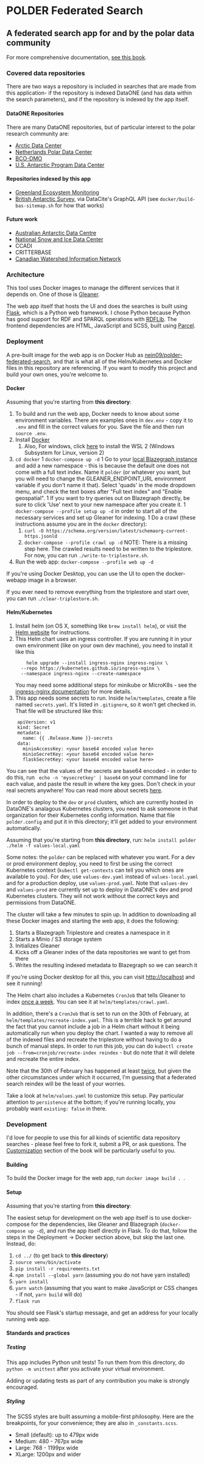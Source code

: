 # POLDER Federated Search

## A federated search app for and by the polar data community

For more comprehensive documentation, [see this book](https://polder-crew.github.io/Federated-Search-Documentation).

### Covered data repositories
There are two ways a repository is included in searches that are made from this application- if the repository is indexed DataONE (and has data within the search parameters), and if the repository is indexed by the app itself.

#### DataONE Repositories
There are many DataONE repositories, but of particular interest to the polar research community are:
- [Arctic Data Center]( https://arcticdata.io/)
- [Netherlands Polar Data Center](https://npdc.nl)
- [BCO-DMO](https://www.bco-dmo.org/)
- [U.S. Antarctic Program Data Center](https://usap-dc.org)


#### Repositories indexed by this app
- [Greenland Ecosystem Monitoring](https://g-e-m.dk/)
- [British Antarctic Survey](https://www.bas.ac.uk/), via DataCite's GraphQL API (see `docker/build-bas-sitemap.sh` for how that works)

#### Future work
- [Australian Antarctic Data Centre](https://data.aad.gov.au/)
- [National Snow and Ice Data Center](https://nsidc.org])
- CCADI
- CRITTERBASE
- [Canadian Watershed Information Network](https://dev.uni-manitoba.links.com.au/data/dataset/)

### Architecture
This tool uses Docker images to manage the different services that it depends on. One of those is [Gleaner](https://gleaner.io).

The web app itself that hosts the UI and does the searches is built using [Flask](https://flask.palletsprojects.com), which is a Python web framework. I chose Python because Python has good support for RDF and SPARQL operations with [RDFLib](https://rdflib.dev/). The frontend dependencies are HTML, JavaScript and SCSS, built using [Parcel](https://parceljs.org/).

### Deployment
A pre-built image for the web app is on Docker Hub as [nein09/polder-federated-search](https://hub.docker.com/repository/docker/nein09/polder-federated-search), and that is what all of the Helm/Kubernetes and Docker files in this repository are referencing. If you want to modify this project and build your own ones, you're welcome to.

#### Docker
Assuming that you're starting from **this directory**:
1. To build and run the web app, Docker needs to know about some environment variables. There are examples ones in `dev.env` - copy it to `.env` and fill in the correct values for you. Save the file and then run `source .env`.
1. Install [Docker](https://docker.com)
   1. Also, For windows, click [here](https://wslstorestorage.blob.core.windows.net/wslblob/wsl_update_x64.msi) to install the WSL 2 (Windows Subsystem for Linux, version 2)
1. `cd docker`
1 `docker-compose up -d`
1 Go to your [local Blazegraph instance](http://localhost:9999/blazegraph/#namespaces) and add a new namespace - this is because the default one does not come with a full text index. Name it `polder` (or whatever you want, but you will need to change the GLEANER_ENDPOINT_URL environment variable if you don't name it that). Select 'quads' in the mode dropdown menu, and check the text boxes after "Full text index" and "Enable geospatial".
1 If you want to try queries out on Blazegraph directly, be sure to click 'Use' next to your new namespace after you create it.
1 `docker-compose --profile setup up -d` in order to start all of the necessary services and set up Gleaner for indexing.
1 Do a crawl (these instructions assume you are in the `docker` directory):
    1. `curl -O https://schema.org/version/latest/schemaorg-current-https.jsonld`
    1. `docker-compose --profile crawl up -d`
    NOTE: There is a missing step here. The crawled results need to be written to the triplestore. For now, you can run `./write-to-triplestore.sh`.
1. Run the web app: `docker-compose --profile web up -d`

If you're using Docker Desktop, you can use the UI to open the docker-webapp image in a browser.

If you ever need to remove everything from the triplestore and start over, you can run `./clear-triplestore.sh`.


#### Helm/Kubernetes
1. Install helm (on OS X, something like `brew install helm`), or visit the [Helm website](http://helm.sh) for instructions.
1. This Helm chart uses an ingress controller. If you are running it in your own environment (like on your own dev machine), you need to install it like this
    ```
        helm upgrade --install ingress-nginx ingress-nginx \
      --repo https://kubernetes.github.io/ingress-nginx \
      --namespace ingress-nginx --create-namespace
    ```
    You may need some additional steps for minikube or MicroK8s - see the [ingress-nginx documentation](https://kubernetes.github.io/ingress-nginx/deploy/#environment-specific-instructions) for more details.
1. This app needs some secrets to run. Inside `helm/templates`, create a file named `secrets.yaml`. It's listed in `.gitignore`, so it won't get checked in.
That file will be structured like this:

```
    apiVersion: v1
    kind: Secret
    metadata:
      name: {{ .Release.Name }}-secrets
    data:
      minioAccessKey: <your base64 encoded value here>
      minioSecretKey: <your base64 encoded value here>
      flaskSecretKey: <your base64 encoded value here>
```
You can see that the values of the secrets are base64 encoded - in order to do this, run ` echo -n 'mysecretkey' | base64` on your command line for each value, and paste the result in where the key goes. Don't check in your real secrets anywhere!
  You can read more about secrets [here](https://kubernetes.io/docs/concepts/configuration/secret/).

In order to deploy to the `dev` or `prod` clusters, which are currently hosted in DataONE's analagous Kubernetes clusters, you need to ask someone in that organization for their Kubernetes config information. Name that file `polder.config` and put it in this directory; it'll get added to your environment automatically.

Assuming that you're starting from **this directory**, run:
```helm install polder ./helm -f values-local.yaml```

Some notes: the `polder` can be replaced with whatever you want. For a dev or prod environment deploy, you need to first be using the correct Kubernetes context (`kubectl get-contexts` can tell you which ones are available to you). For dev, use `values-dev.yaml` instead of `values-local.yaml` and for a production deploy, use `values-prod.yaml`. Note that `values-dev` and `values-prod` are currently set up to deploy in DataONE's dev and prod Kubernetes clusters. They will not work without the correct keys and permissions from DataONE.

The cluster will take a few minutes to spin up. In addition to downloading all these Docker images and starting the web app, it does the following:
1. Starts a Blazegraph Triplestore and creates a namespace in it
1. Starts a Minio / S3 storage system
1. Initializes Gleaner
1. Kicks off a Gleaner index of the data repositories we want to get from there
1. Writes the resulting indexed metadata to Blazegraph so we can search it

If you're using Docker desktop for all this, you can visit [http://localhost](http://localhost) and see it running!

The Helm chart also includes a Kubernetes `CronJob` that tells Gleaner to index [once a week](https://cron.help/#0_0_*_*_3). You can see it at `helm/templates/crawl.yaml`.

In addition, there's a `CronJob` that is set to run on the 30th of February, at `helm/templates/recreate-index.yaml`. This is a terrible hack to get around the fact that you cannot include a job in a Helm chart without it being automatically run when you deploy the chart. I wanted a way to remove all of the indexed files and recreate the triplestore without having to do a bunch of manual steps. In order to run this job, you can do `kubectl create job --from=cronjob/recreate-index reindex` - but do note that it will delete and recreate the entire index.

Note that the 30th of February has happened at least [twice](https://www.timeanddate.com/date/february-30.html), but given the other circumstances under which it occurred, I'm guessing that a federated search reindex will be the least of your worries.

Take a look at `helm/values.yaml` to customize this setup. Pay particular attention to `persistence` at the bottom; if you're running locally, you probably want `existing: false` in there.

### Development
I'd love for people to use this for all kinds of scientific data repository searches - please feel free to fork it, submit a PR, or ask questions. The [Customization](https://polder-crew.github.io/Federated-Search-Documentation/customization.html) section of the book will be particularly useful to you.

#### Building
To build the Docker image for the web app, run `docker image build . `.

#### Setup
Assuming that you're starting from **this directory**:

The easiest setup for development on the web app itself is to use docker-compose for the dependencies, like Gleaner and Blazegraph (`docker-compose up -d`), and run the app itself directly in Flask. To do that, follow the steps in the Deployment -> Docker section above, but skip the last one. Instead, do:
1. `cd ../` (to get back to **this directory**)
1. `source venv/bin/activate`
1. `pip install -r requirements.txt`
1. `npm install --global yarn` (assuming you do not have yarn installed)
1.  `yarn install`
1.  `yarn watch` (assuming that you want to make JavaScript or CSS changes - if not, `yarn build` will do)
1.  `flask run`

You should see Flask's startup message, and get an address for your locally running web app.

#### Standards and practices

##### Testing
This app includes Python unit tests! To run them from this directory, do `python -m unittest` after you activate your virtual environment.

Adding or updating tests as part of any contribution you make is strongly encouraged.

##### Styling
The SCSS styles are built assuming a mobile-first philosophy. Here are the breakpoints, for your convenience; they are also in `_constants.scss`.

- Small (default): up to 479px wide
- Medium: 480 - 767px wide
- Large: 768 - 1199px wide
- XLarge: 1200px and wider
